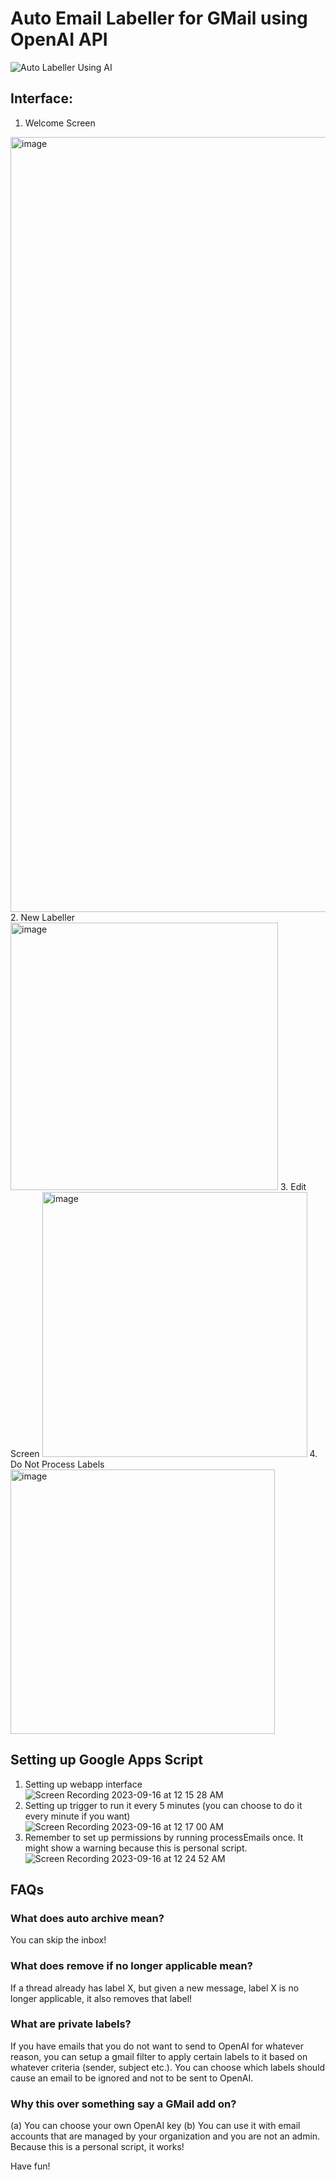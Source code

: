 # Auto Email Labeller for GMail using OpenAI API
![Auto Labeller Using AI](https://github.com/nerdymomocat/gas-openai-gmail-labeller/assets/125716950/b91d8dd6-7a78-4736-9832-4f5c9dbe299a)

## Interface:
1. Welcome Screen
<img width="1240" alt="image" src="https://github.com/nerdymomocat/gas-openai-gmail-labeller/assets/125716950/eff24228-c431-43de-b2a5-ede37f8fe2f8">
2. New Labeller
<img width="428" alt="image" src="https://github.com/nerdymomocat/gas-openai-gmail-labeller/assets/125716950/bdc3c87a-7b9f-4f2c-b2d2-c64f44fb844a">
3. Edit Screen
<img width="424" alt="image" src="https://github.com/nerdymomocat/gas-openai-gmail-labeller/assets/125716950/7660b861-2f24-4ca0-8a01-3b35c4fb0a88">
4. Do Not Process Labels
<img width="423" alt="image" src="https://github.com/nerdymomocat/gas-openai-gmail-labeller/assets/125716950/c3a1d991-8c55-47b4-8a11-9e50a432864f">

## Setting up Google Apps Script
1. Setting up webapp interface
![Screen Recording 2023-09-16 at 12 15 28 AM](https://github.com/nerdymomocat/gas-openai-gmail-labeller/assets/125716950/826381e0-299d-4e05-9336-8b4076c1fc24)
2. Setting up trigger to run it every 5 minutes (you can choose to do it every minute if you want)
![Screen Recording 2023-09-16 at 12 17 00 AM](https://github.com/nerdymomocat/gas-openai-gmail-labeller/assets/125716950/09f94f0b-d36c-4fc4-88b6-b0a9cdca2fe7)
3. Remember to set up permissions by running processEmails once. It might show a warning because this is personal script.
![Screen Recording 2023-09-16 at 12 24 52 AM](https://github.com/nerdymomocat/gas-openai-gmail-labeller/assets/125716950/1b7386f1-3818-456b-ac0a-d571ca1c1369)


## FAQs
### What does auto archive mean?
You can skip the inbox!

### What does remove if no longer applicable mean?
If a thread already has label X, but given a new message, label X is no longer applicable, it also removes that label!

### What are private labels?
If you have emails that you do not want to send to OpenAI for whatever reason, you can setup a gmail filter to apply certain labels to it based on whatever criteria (sender, subject etc.). You can choose which labels should cause an email to be ignored and not to be sent to OpenAI.

### Why this over something say a GMail add on?
(a) You can choose your own OpenAI key
(b) You can use it with email accounts that are managed by your organization and you are not an admin. Because this is a personal script, it works!

Have fun!





